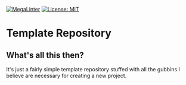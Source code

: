 [![MegaLinter](https://github.com/<OWNER>/<REPOSITORY>/workflows/MegaLinter/badge.svg?branch=main)](https://github.com/Sezguin/template-repository/actions?query=workflow%3AMegaLinter+branch%3Amain)
[![License: MIT](https://img.shields.io/badge/License-MIT-yellow.svg)](https://opensource.org/licenses/MIT)

# Template Repository

## What's all this then?

It's just a fairly simple template repository stuffed with all the gubbins I believe are necessary for creating a new project.